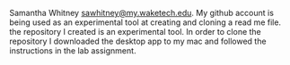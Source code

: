 Samantha Whitney sawhitney@my.waketech.edu. My github account is being used as an experimental tool at creating and cloning a read me file. the repository I created is an experimental tool. In order to clone the repository I downloaded the desktop app to my mac and followed the instructions in the lab assignment.
